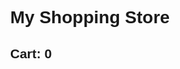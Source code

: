 <!DOCTYPE html>
<html lang="en">
<head>
  <meta charset="UTF-8">
  <meta name="viewport" content="width=device-width, initial-scale=1">
  <title>My Shop</title>
  <style>
    body { font-family: Arial; margin: 0; }
    .product { border: 1px solid #ddd; padding: 10px; margin: 10px; width: 200px; }
    .add-to-cart { cursor: pointer; background: green; color: white; border: none; padding: 5px; }
  </style>
</head>
<body>
  <h1>My Shopping Store</h1>
  <div id="products"></div>
  <h2>Cart: <span id="cart-count">0</span></h2>

  <script>
    let cart = 0;
    const products = [
      { id: 1, name: "T-Shirt", price: 500 },
      { id: 2, name: "Shoes", price: 1200 },
      { id: 3, name: "Bag", price: 800 }
    ];

    function renderProducts() {
      const container = document.getElementById("products");
      products.forEach(p => {
        const div = document.createElement("div");
        div.className = "product";
        div.innerHTML = `
          <h3>${p.name}</h3>
          <p>Rs. ${p.price}</p>
          <button class="add-to-cart" onclick="addToCart(${p.id})">Add to Cart</button>
        `;
        container.appendChild(div);
      });
    }

    function addToCart(productId) {
      cart++;
      document.getElementById("cart-count").innerText = cart;
      alert("Item added to cart!");
    }

    renderProducts();
  </script>
</body>
</html>
